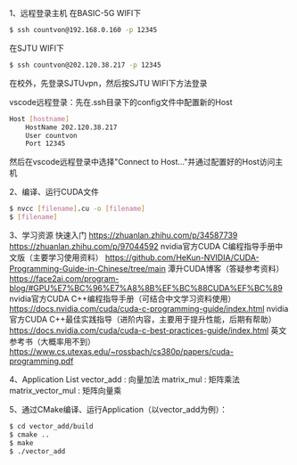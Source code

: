 1、远程登录主机
在BASIC-5G WIFI下
```bash
$ ssh countvon@192.168.0.160 -p 12345
```
在SJTU WIFI下
```bash
$ ssh countvon@202.120.38.217 -p 12345
```
在校外，先登录SJTUvpn，然后按SJTU WIFI下方法登录

vscode远程登录：先在.ssh目录下的config文件中配置新的Host
```bash
Host [hostname]
    HostName 202.120.38.217
    User countvon
    Port 12345
```
然后在vscode远程登录中选择"Connect to Host..."并通过配置好的Host访问主机

2、编译、运行CUDA文件
```bash
$ nvcc [filename].cu -o [filename]
$ [filename]
```

3、学习资源
快速入门 
https://zhuanlan.zhihu.com/p/34587739
https://zhuanlan.zhihu.com/p/97044592
nvidia官方CUDA C编程指导手册中文版（主要学习使用资料） 
https://github.com/HeKun-NVIDIA/CUDA-Programming-Guide-in-Chinese/tree/main
潭升CUDA博客（答疑参考资料） 
https://face2ai.com/program-blog/#GPU%E7%BC%96%E7%A8%8B%EF%BC%88CUDA%EF%BC%89
nvidia官方CUDA C++编程指导手册（可结合中文学习资料使用）
https://docs.nvidia.com/cuda/cuda-c-programming-guide/index.html
nvidia官方CUDA C++最佳实践指导（进阶内容，主要用于提升性能，后期有帮助）
https://docs.nvidia.com/cuda/cuda-c-best-practices-guide/index.html
英文参考书（大概率用不到）
https://www.cs.utexas.edu/~rossbach/cs380p/papers/cuda-programming.pdf

4、Application List
vector_add : 向量加法
matrix_mul : 矩阵乘法
matrix_vector_mul : 矩阵向量乘

5、通过CMake编译、运行Application（以vector_add为例）：
```bash
$ cd vector_add/build
$ cmake .. 
$ make
$ ./vector_add
```